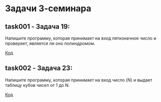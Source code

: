 

# Задачи 3-семинара

## task001 - Задача 19:
Напишите программу, которая принимает на вход пятизначное число и проверяет, является ли оно полиндромом.

[Код](task001/Program.cs)

## task002 - Задача 23:
Напишите программу, которая принимает на вход число (N) и выдает таблицу кубов чисел от 1 до N.

[Код](task002/Program.cs)


